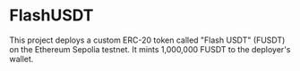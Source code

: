 # FlashUSDT
 This project deploys a custom ERC-20 token called "Flash USDT" (FUSDT) on the Ethereum Sepolia testnet. It mints 1,000,000 FUSDT to the deployer's wallet.
